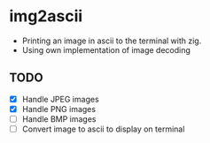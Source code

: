 # img2ascii
- Printing an image in ascii to the terminal with zig.
- Using own implementation of image decoding

## TODO 
- [x] Handle JPEG images
- [x] Handle PNG images
- [ ] Handle BMP images
- [ ] Convert image to ascii to display on terminal